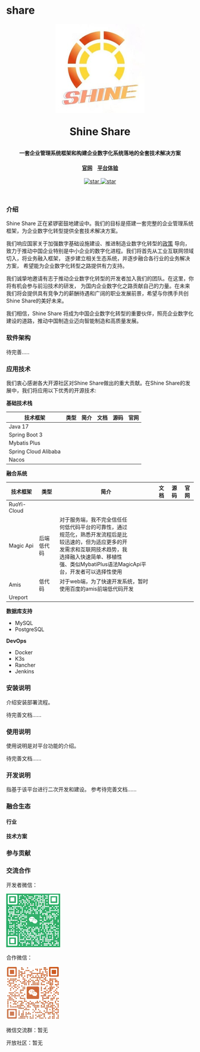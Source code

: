 # share

<p align="center">
	<img alt="logo" src="docs/static/images/logo.jpg">
</p>
<h1 align="center" style="margin: 30px 0 30px; font-weight: bold;">Shine Share</h1>
<h4 align="center">一套企业管理系统框架和构建企业数字化系统落地的全套技术解决方案</h4>
<h4 align="center"><a target="_blank" href="https://gitee.com/forward-seen/share">官网</a>&nbsp;&nbsp;
&nbsp;<a target="_blank" href="https://gitee.com/forward-seen/share">平台体验</a></h4>
<p align="center">
    <a href="https://gitee.com/forward-seen/share" target="_blank">
      <img src="https://gitee.com/forward-seen/share/badge/star.svg?theme=dark" alt="star" />
    </a>
    <a href="https://gitee.com/forward-seen/share" target="_blank">
      <img src="https://gitee.com/forward-seen/share/badge/fork.svg?theme=dark" alt="star" />
    </a>
</p>
<br>

### 介绍

Shine Share 正在紧锣密鼓地建设中。我们的目标是搭建一套完整的企业管理系统框架，为企业数字化转型提供全套技术解决方案。

我们响应国家关于加强数字基础设施建设、推进制造业数字化转型的[政策](https://www.gov.cn/zhengce/202405/content_6950744.htm)
导向，致力于推动中国企业特别是中小企业的数字化进程。我们将首先从工业互联网领域切入，将业务融入框架，
逐步建立相关生态系统，并逐步融合各行业的业务解决方案， 希望能为企业数字化转型之路提供有力支持。

我们诚挚地邀请有志于推动企业数字化转型的开发者加入我们的团队。在这里，你将有机会参与前沿技术的研发，
为国内企业数字化之路贡献自己的力量。在未来我们将会提供具有竞争力的薪酬待遇和广阔的职业发展前景，希望与你携手共创Shine
Share的美好未来。

我们相信，Shine Share 将成为中国企业数字化转型的重要伙伴，照亮企业数字化建设的道路，推动中国制造业迈向智能制造和高质量发展。

### 软件架构

待完善.....

### 应用技术

我们衷心感谢各大开源社区对Shine Share做出的重大贡献。在Shine Share的发展中，我们将应用以下优秀的开源技术:

**基础技术栈**

| 技术框架                 | 类型 | 简介 | 文档 | 源码 | 官网 |
|----------------------|----|----|----|----|----|
| Java 17              |    |
| Spring Boot 3        |    |
| Mybatis Plus         |    |
| Spring Cloud Alibaba |    |    |
| Nacos                |    |

**融合系统**

| 技术框架        | 类型    | 简介                                                                                                                                                                    | 文档 | 源码 | 官网 |
|-------------|-------|-----------------------------------------------------------------------------------------------------------------------------------------------------------------------|----|----|----|
| RuoYi-Cloud |       |                                                                                                                                                                       |
| Magic Api   | 后端低代码 | 对于服务端，我不完全信任任<br/>何低代码平台的可靠性，通过<br/>规范化，熟悉开发流程后是比<br/>较迅速的，但为适应更多的开<br/>发需求和互联网技术趋势，我<br/>选择融入快速简单、移植性<br/>强、类似MybatiPlus语法MagicApi平台，开发者可以选择性使用                      |
| Amis        | 低代码   | 对于web端，为了快速开发系统，暂时使用百度的amis前端低代码开发                                              |    |
| Ureport     |       |

**数据库支持**

- MySQL
- PostgreSQL

**DevOps**

- Docker
- K3s
- Rancher
- Jenkins

### 安装说明

介绍安装部署流程。

待完善文档......

### 使用说明

使用说明是对平台功能的介绍。

待完善文档......

### 开发说明

指基于该平台进行二次开发和建设。
参考待完善文档......

### 融合生态

#### 行业

#### 技术方案

### 参与贡献

### 交流合作

开发者微信：

![wx-developer-01](docs/static/images/home/wx-developer-01.png)

合作微信：

![wx-cooperator-01](docs/static/images/home/wx-cooperator-01.png)

微信交流群：暂无

开放社区：暂无



